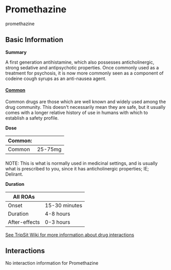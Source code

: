 # Promethazine

promethazine

## Basic Information

**Summary**

A first generation antihistamine, which also possesses anticholinergic, strong sedative and antipsychotic properties. Once commonly used as a treatment for psychosis, it is now more commonly seen as a component of codeine cough syrups as an anti-nausea agent.

#### [Common](/category/common)

Common drugs are those which are well known and widely used among the drug community. This doesn't necessarily mean they are safe, but it usually comes with a longer relative history of use in humans with which to establish a safety profile.

**Dose**

| Common: |         |
| ------- | ------- |
| Common  | 25-75mg |

#### 

 NOTE: This is what is normally used in medicinal settings, and is usually what is prescribed to you, since it has anticholinergic properties; IE; Delirant.

**Duration**

| All ROAs      |               |
| ------------- | ------------- |
| Onset         | 15-30 minutes |
| Duration      | 4-8 hours     |
| After-effects | 0-3 hours     |

[See TripSit Wiki for more information about drug interactions](http://combo.tripsit.me/)

## Interactions

No interaction information for Promethazine